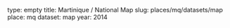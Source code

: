 type: empty
title: Martinique / National Map
slug: places/mq/datasets/map
place: mq
dataset: map
year: 2014

